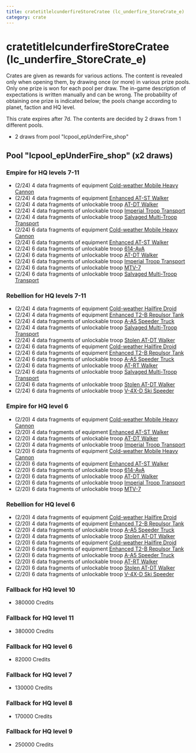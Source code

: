 ```yaml
---
title: cratetitlelcunderfireStoreCratee (lc_underfire_StoreCrate_e)
category: crate
---
```


# cratetitlelcunderfireStoreCratee (lc_underfire_StoreCrate_e)

Crates are given as rewards for various actions. The content is revealed only when opening them, by drawing once (or more) in various prize pools. Only one prize is won for each pool per draw. The in-game description of expectations is written manually and can be wrong. The probability of obtaining one prize is indicated below; the pools change according to planet, faction and HQ level.

This crate expires after 7d. The contents are decided by 2 draws from 1 different pools.
  * 2 draws from pool "lcpool_epUnderFire_shop"

## Pool "lcpool_epUnderFire_shop" (x2 draws)

### Empire for HQ levels 7-11

  * (2/24) 4 data fragments of equipment [Cold-weather Mobile Heavy Cannon](eqpEmpireArcticMHC)
  * (2/24) 4 data fragments of equipment [Enhanced AT-ST Walker](eqpEmpireATSTHalfSkin)
  * (2/24) 4 data fragments of unlockable troop [AT-DT Walker](EmpireChicken)
  * (2/24) 4 data fragments of unlockable troop [Imperial Troop Transport](EmpireTransportVehicle)
  * (2/24) 4 data fragments of unlockable troop [Salvaged Multi-Troop Transport](EmpireAlphaVehicle)
  * (2/24) 6 data fragments of equipment [Cold-weather Mobile Heavy Cannon](eqpEmpireArcticMHC)
  * (2/24) 6 data fragments of equipment [Enhanced AT-ST Walker](eqpEmpireATSTHalfSkin)
  * (2/24) 6 data fragments of unlockable troop [614-AvA](614AVA)
  * (2/24) 6 data fragments of unlockable troop [AT-DT Walker](EmpireChicken)
  * (2/24) 6 data fragments of unlockable troop [Imperial Troop Transport](EmpireTransportVehicle)
  * (2/24) 6 data fragments of unlockable troop [MTV-7](MTV7)
  * (2/24) 6 data fragments of unlockable troop [Salvaged Multi-Troop Transport](EmpireAlphaVehicle)

### Rebellion for HQ levels 7-11

  * (2/24) 4 data fragments of equipment [Cold-weather Hailfire Droid](eqpRebelArcticHailfire)
  * (2/24) 4 data fragments of equipment [Enhanced T2-B Repulsor Tank](eqpRebelT2BTankHalfSkin)
  * (2/24) 4 data fragments of unlockable troop [A-A5 Speeder Truck](RebelTransportVehicle)
  * (2/24) 4 data fragments of unlockable troop [Salvaged Multi-Troop Transport](RebelAlphaVehicle)
  * (2/24) 4 data fragments of unlockable troop [Stolen AT-DT Walker](RebelChicken)
  * (2/24) 6 data fragments of equipment [Cold-weather Hailfire Droid](eqpRebelArcticHailfire)
  * (2/24) 6 data fragments of equipment [Enhanced T2-B Repulsor Tank](eqpRebelT2BTankHalfSkin)
  * (2/24) 6 data fragments of unlockable troop [A-A5 Speeder Truck](RebelTransportVehicle)
  * (2/24) 6 data fragments of unlockable troop [AT-RT Walker](ATRT)
  * (2/24) 6 data fragments of unlockable troop [Salvaged Multi-Troop Transport](RebelAlphaVehicle)
  * (2/24) 6 data fragments of unlockable troop [Stolen AT-DT Walker](RebelChicken)
  * (2/24) 6 data fragments of unlockable troop [V-4X-D Ski Speeder](PolarShip)

### Empire for HQ level 6

  * (2/20) 4 data fragments of equipment [Cold-weather Mobile Heavy Cannon](eqpEmpireArcticMHC)
  * (2/20) 4 data fragments of equipment [Enhanced AT-ST Walker](eqpEmpireATSTHalfSkin)
  * (2/20) 4 data fragments of unlockable troop [AT-DT Walker](EmpireChicken)
  * (2/20) 4 data fragments of unlockable troop [Imperial Troop Transport](EmpireTransportVehicle)
  * (2/20) 6 data fragments of equipment [Cold-weather Mobile Heavy Cannon](eqpEmpireArcticMHC)
  * (2/20) 6 data fragments of equipment [Enhanced AT-ST Walker](eqpEmpireATSTHalfSkin)
  * (2/20) 6 data fragments of unlockable troop [614-AvA](614AVA)
  * (2/20) 6 data fragments of unlockable troop [AT-DT Walker](EmpireChicken)
  * (2/20) 6 data fragments of unlockable troop [Imperial Troop Transport](EmpireTransportVehicle)
  * (2/20) 6 data fragments of unlockable troop [MTV-7](MTV7)

### Rebellion for HQ level 6

  * (2/20) 4 data fragments of equipment [Cold-weather Hailfire Droid](eqpRebelArcticHailfire)
  * (2/20) 4 data fragments of equipment [Enhanced T2-B Repulsor Tank](eqpRebelT2BTankHalfSkin)
  * (2/20) 4 data fragments of unlockable troop [A-A5 Speeder Truck](RebelTransportVehicle)
  * (2/20) 4 data fragments of unlockable troop [Stolen AT-DT Walker](RebelChicken)
  * (2/20) 6 data fragments of equipment [Cold-weather Hailfire Droid](eqpRebelArcticHailfire)
  * (2/20) 6 data fragments of equipment [Enhanced T2-B Repulsor Tank](eqpRebelT2BTankHalfSkin)
  * (2/20) 6 data fragments of unlockable troop [A-A5 Speeder Truck](RebelTransportVehicle)
  * (2/20) 6 data fragments of unlockable troop [AT-RT Walker](ATRT)
  * (2/20) 6 data fragments of unlockable troop [Stolen AT-DT Walker](RebelChicken)
  * (2/20) 6 data fragments of unlockable troop [V-4X-D Ski Speeder](PolarShip)

### Fallback for HQ level 10

  * 380000 Credits

### Fallback for HQ level 11

  * 380000 Credits

### Fallback for HQ level 6

  * 82000 Credits

### Fallback for HQ level 7

  * 130000 Credits

### Fallback for HQ level 8

  * 170000 Credits

### Fallback for HQ level 9

  * 250000 Credits